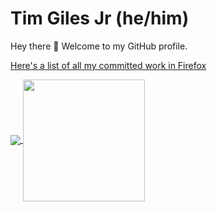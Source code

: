 # Tim Giles Jr (he/him)

Hey there 👋 Welcome to my GitHub profile.

[Here's a list of all my committed work in Firefox](https://github.com/mozilla/gecko-dev/search?o=asc&q=author%3Atgiles&s=committer-date&type=commits)

<a href="https://github.com/anuraghazra/github-readme-stats">
  <img align="center" src="https://github-readme-stats.vercel.app/api?username=TGiles&count_private=true&theme=synthwave&hide_rank=true" />
</a>
<a href="https://github.com/anuraghazra/convoychat">
  <img align="center" height="195" src="https://github-readme-stats.vercel.app/api/top-langs/?username=TGiles&count_private=true&theme=synthwave&layout=compact" />
</a>
